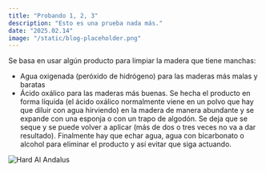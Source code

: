 ```yaml
---
title: "Probando 1, 2, 3"
description: "Esto es una prueba nada más."
date: "2025.02.14"
image: "/static/blog-placeholder.png"  
---
```


Se basa en usar algún producto para limpiar la madera que tiene manchas:
- Agua oxigenada (peróxido de hidrógeno) para las maderas más malas y baratas
- Ácido oxálico para las maderas más buenas.
Se hecha el producto en forma líquida (el ácido oxálico normalmente viene en un polvo que hay que diluir con agua hirviendo) en la madera de manera abundante y se expande con una esponja o con un trapo de algodón. Se deja que se seque y se puede volver a aplicar (más de dos o tres veces no va a dar resultado).
Finalmente hay que echar agua, agua con bicarbonato o alcohol para eliminar el producto y así evitar que siga actuando.

![Hard Al Andalus](/static/Spotify-lista-HardAlAndalus.png)